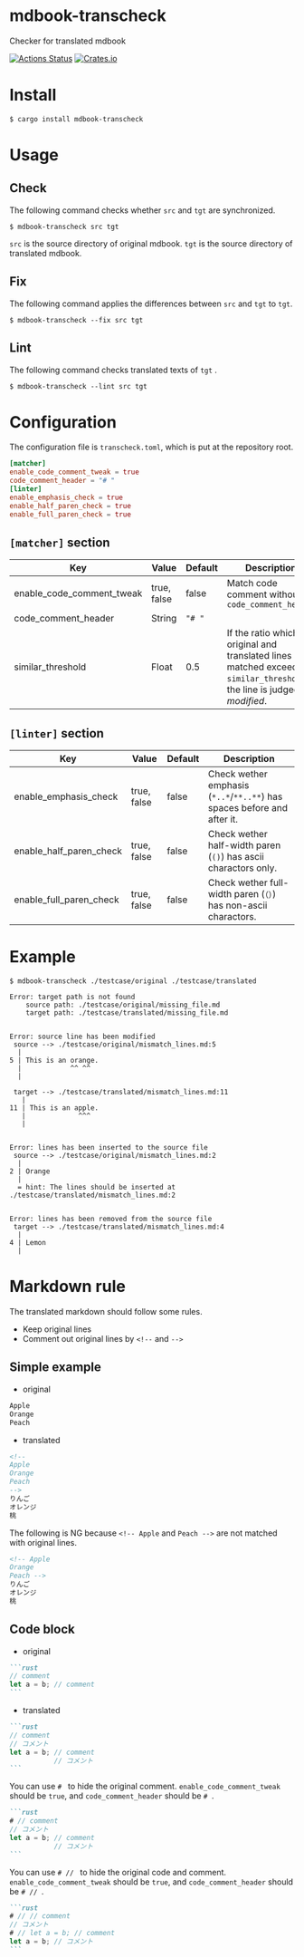 # mdbook-transcheck
Checker for translated mdbook

[![Actions Status](https://github.com/dalance/mdbook-transcheck/workflows/Regression/badge.svg)](https://github.com/dalance/mdbook-transcheck/actions)
[![Crates.io](https://img.shields.io/crates/v/mdbook-transcheck.svg)](https://crates.io/crates/mdbook-transcheck)

# Install

```console
$ cargo install mdbook-transcheck
```

# Usage

## Check

The following command checks whether `src` and `tgt` are synchronized.

```console
$ mdbook-transcheck src tgt
```

`src` is the source directory of original mdbook.
`tgt` is the source directory of translated mdbook.

## Fix

The following command applies the differences between `src` and `tgt` to `tgt`.

```console
$ mdbook-transcheck --fix src tgt
```

## Lint

The following command checks translated texts of `tgt` .

```console
$ mdbook-transcheck --lint src tgt
```

# Configuration

The configuration file is `transcheck.toml`, which is put at the repository root.

```toml
[matcher]
enable_code_comment_tweak = true
code_comment_header = "# "
[linter]
enable_emphasis_check = true
enable_half_paren_check = true
enable_full_paren_check = true
```

## `[matcher]` section

| Key                       | Value       | Default | Description                                                                                                                     |
| ------------------------- | ----------- | ------- | ------------------------------------------------------------------------------------------------------------------------------- |
| enable_code_comment_tweak | true, false | false   | Match code comment without `code_comment_header`                                                                                |
| code_comment_header       | String      | `"# "`  |                                                                                                                                 |
| similar_threshold         | Float       | 0.5     | If the ratio which the original and translated lines are matched exceeds `similar_threshold`, the line is judged as *modified*. |

## `[linter]` section

| Key                     | Value       | Default | Description                                                             |
| ----------------------- | ----------- | ------- | ----------------------------------------------------------------------- |
| enable_emphasis_check   | true, false | false   | Check wether emphasis (`*..*`/`**..**`) has spaces before and after it. |
| enable_half_paren_check | true, false | false   | Check wether half-width paren (`()`) has ascii charactors only.         |
| enable_full_paren_check | true, false | false   | Check wether full-width paren (`（）`) has non-ascii charactors.        |

# Example

```console
$ mdbook-transcheck ./testcase/original ./testcase/translated

Error: target path is not found
    source path: ./testcase/original/missing_file.md
    target path: ./testcase/translated/missing_file.md


Error: source line has been modified
 source --> ./testcase/original/mismatch_lines.md:5
  |
5 | This is an orange.
  |            ^^ ^^
  |

 target --> ./testcase/translated/mismatch_lines.md:11
   |
11 | This is an apple.
   |             ^^^
   |


Error: lines has been inserted to the source file
 source --> ./testcase/original/mismatch_lines.md:2
  |
2 | Orange
  |
  = hint: The lines should be inserted at ./testcase/translated/mismatch_lines.md:2


Error: lines has been removed from the source file
 target --> ./testcase/translated/mismatch_lines.md:4
  |
4 | Lemon
  |
```

# Markdown rule

The translated markdown should follow some rules.

* Keep original lines
* Comment out original lines by `<!--` and `-->`

## Simple example

* original

```markdown
Apple
Orange
Peach
```

* translated

```markdown
<!--
Apple
Orange
Peach
-->
りんご
オレンジ
桃
```

The following is NG because `<!-- Apple` and `Peach -->` are not matched with original lines.

```markdown
<!-- Apple
Orange
Peach -->
りんご
オレンジ
桃
```

## Code block

* original

````markdown
```rust
// comment
let a = b; // comment
```
````

* translated

````markdown
```rust
// comment
// コメント
let a = b; // comment
           // コメント
```
````

You can use `# ` to hide the original comment.
`enable_code_comment_tweak` should be `true`, and `code_comment_header` should be `# `.

````markdown
```rust
# // comment
// コメント
let a = b; // comment
           // コメント
```
````

You can use `# // ` to hide the original code and comment.
`enable_code_comment_tweak` should be `true`, and `code_comment_header` should be `# // `.

````markdown
```rust
# // // comment
// コメント
# // let a = b; // comment
let a = b; // コメント
```
````
